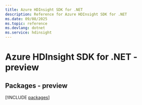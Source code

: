 ```yaml
---
title: Azure HDInsight SDK for .NET
description: Reference for Azure HDInsight SDK for .NET
ms.date: 09/08/2025
ms.topic: reference
ms.devlang: dotnet
ms.service: hdinsight
---
```

# Azure HDInsight SDK for .NET - preview
## Packages - preview
[!INCLUDE [packages](hdinsight-index.md)]